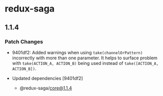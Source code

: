 # redux-saga

## 1.1.4
### Patch Changes

- 9401df2: Added warnings when using `take(channelOrPattern)` incorrectly with more than one parameter. It helps to surface problem with `take(ACTION_A, ACTION_B)` being used instead of `take([ACTION_A, ACTION_B])`.

- Updated dependencies [9401df2]
  - @redux-saga/core@1.1.4
